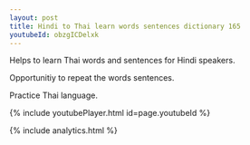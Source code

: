 ```yaml
---
layout: post
title: Hindi to Thai learn words sentences dictionary 165 
youtubeId: obzgICDelxk
---
```

 
 
Helps to learn Thai words and sentences for Hindi speakers.

Opportunitiy to repeat the words sentences. 

Practice Thai language. 
 
{% include youtubePlayer.html id=page.youtubeId %}
 
 
{% include analytics.html %}